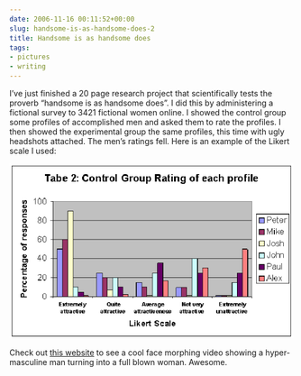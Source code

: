 ```yaml
---
date: 2006-11-16 00:11:52+00:00
slug: handsome-is-as-handsome-does-2
title: Handsome is as handsome does
tags:
- pictures
- writing
---
```


I’ve just finished a 20 page research project that scientifically tests the proverb “handsome is as handsome does”. I did this by administering a fictional survey to 3421 fictional women online. I showed the control group some profiles of accomplished men and asked them to rate the profiles. I then showed the experimental group the same profiles, this time with ugly headshots attached. The men’s ratings fell. Here is an example of the Likert scale I used:


![graph](/images/graph.gif)


Check out [this website](http://web.mac.com/vicjohn/iWeb/FacePrints/Digit%20Ratio.html) to see a cool face morphing video showing a hyper-masculine man turning into a full blown woman. Awesome.
